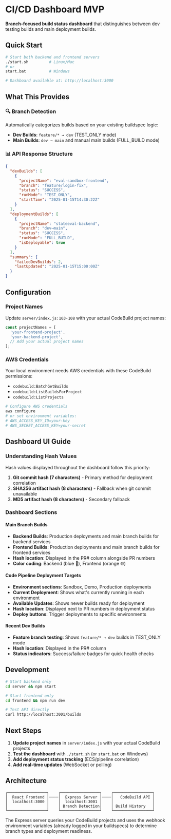 # CI/CD Dashboard MVP

**Branch-focused build status dashboard** that distinguishes between dev testing builds and main deployment builds.

## Quick Start

```bash
# Start both backend and frontend servers
./start.sh         # Linux/Mac
# or
start.bat          # Windows

# Dashboard available at: http://localhost:3000
```

## What This Provides

### 🔍 **Branch Detection**
Automatically categorizes builds based on your existing buildspec logic:

- **Dev Builds**: `feature/* → dev` (TEST_ONLY mode)
- **Main Builds**: `dev → main` and manual main builds (FULL_BUILD mode)

### 📊 **API Response Structure**
```json
{
  "devBuilds": [
    {
      "projectName": "eval-sandbox-frontend", 
      "branch": "feature/login-fix",
      "status": "SUCCESS",
      "runMode": "TEST_ONLY",
      "startTime": "2025-01-15T14:30:22Z"
    }
  ],
  "deploymentBuilds": [
    {
      "projectName": "stateeval-backend",
      "branch": "dev→main", 
      "status": "SUCCESS",
      "runMode": "FULL_BUILD",
      "isDeployable": true
    }
  ],
  "summary": {
    "failedDevBuilds": 2,
    "lastUpdated": "2025-01-15T15:00:00Z"
  }
}
```

## Configuration

### Project Names
Update `server/index.js:103-108` with your actual CodeBuild project names:

```javascript
const projectNames = [
  'your-frontend-project',
  'your-backend-project',
  // Add your actual project names
];
```

### AWS Credentials
Your local environment needs AWS credentials with these CodeBuild permissions:
- `codebuild:BatchGetBuilds`
- `codebuild:ListBuildsForProject` 
- `codebuild:ListProjects`

```bash
# Configure AWS credentials
aws configure
# or set environment variables:
# AWS_ACCESS_KEY_ID=your-key
# AWS_SECRET_ACCESS_KEY=your-secret
```

## Dashboard UI Guide

### Understanding Hash Values
Hash values displayed throughout the dashboard follow this priority:
1. **Git commit hash (7 characters)** - Primary method for deployment correlation
2. **SHA256 artifact hash (8 characters)** - Fallback when git commit unavailable
3. **MD5 artifact hash (8 characters)** - Secondary fallback

### Dashboard Sections

#### Main Branch Builds
- **Backend Builds**: Production deployments and main branch builds for backend services
- **Frontend Builds**: Production deployments and main branch builds for frontend services
- **Hash location**: Displayed in the PR# column alongside PR numbers
- **Color coding**: Backend (blue 🔧), Frontend (orange 🌐)

#### Code Pipeline Deployment Targets
- **Environment sections**: Sandbox, Demo, Production deployments
- **Current Deployment**: Shows what's currently running in each environment
- **Available Updates**: Shows newer builds ready for deployment
- **Hash location**: Displayed next to PR numbers in deployment status
- **Deploy buttons**: Trigger deployments to specific environments

#### Recent Dev Builds
- **Feature branch testing**: Shows `feature/* → dev` builds in TEST_ONLY mode
- **Hash location**: Displayed in the PR# column
- **Status indicators**: Success/failure badges for quick health checks

## Development

```bash
# Start backend only
cd server && npm start

# Start frontend only
cd frontend && npm run dev

# Test API directly
curl http://localhost:3001/builds
```

## Next Steps

1. **Update project names** in `server/index.js` with your actual CodeBuild projects
2. **Test the dashboard** with `./start.sh` (or `start.bat` on Windows)
3. **Add deployment status tracking** (ECS/pipeline correlation)
4. **Add real-time updates** (WebSocket or polling)

## Architecture

```
┌─────────────────┐    ┌─────────────────┐    ┌─────────────────┐
│  React Frontend │────│  Express Server │────│   CodeBuild API │
│  localhost:3000 │    │  localhost:3001 │    │                 │
│                 │    │ Branch Detection│    │ Build History   │
└─────────────────┘    └─────────────────┘    └─────────────────┘
```

The Express server queries your CodeBuild projects and uses the webhook environment variables (already logged in your buildspecs) to determine branch types and deployment readiness.